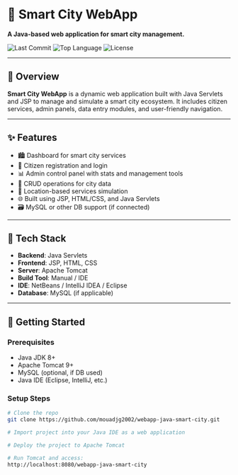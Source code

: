 # 🌆 Smart City WebApp

**A Java-based web application for smart city management.**

![Last Commit](https://img.shields.io/github/last-commit/mouadjg2002/webapp-java-smart-city)
![Top Language](https://img.shields.io/github/languages/top/mouadjg2002/webapp-java-smart-city)
![License](https://img.shields.io/github/license/mouadjg2002/webapp-java-smart-city)

---

## 🧠 Overview

**Smart City WebApp** is a dynamic web application built with Java Servlets and JSP to manage and simulate a smart city ecosystem. It includes citizen services, admin panels, data entry modules, and user-friendly navigation.

---

## ✨ Features

- 🏙️ Dashboard for smart city services  
- 👤 Citizen registration and login  
- 📊 Admin control panel with stats and management tools  
- 📁 CRUD operations for city data  
- 📌 Location-based services simulation  
- 🌐 Built using JSP, HTML/CSS, and Java Servlets  
- 🗃️ MySQL or other DB support (if connected)

---

## 🧰 Tech Stack

- **Backend**: Java Servlets  
- **Frontend**: JSP, HTML, CSS  
- **Server**: Apache Tomcat  
- **Build Tool**: Manual / IDE  
- **IDE**: NetBeans / IntelliJ IDEA / Eclipse  
- **Database**: MySQL (if applicable)

---

## 🚀 Getting Started

### Prerequisites

- Java JDK 8+  
- Apache Tomcat 9+  
- MySQL (optional, if DB used)  
- Java IDE (Eclipse, IntelliJ, etc.)

### Setup Steps

```bash
# Clone the repo
git clone https://github.com/mouadjg2002/webapp-java-smart-city.git

# Import project into your Java IDE as a web application

# Deploy the project to Apache Tomcat

# Run Tomcat and access: 
http://localhost:8080/webapp-java-smart-city
